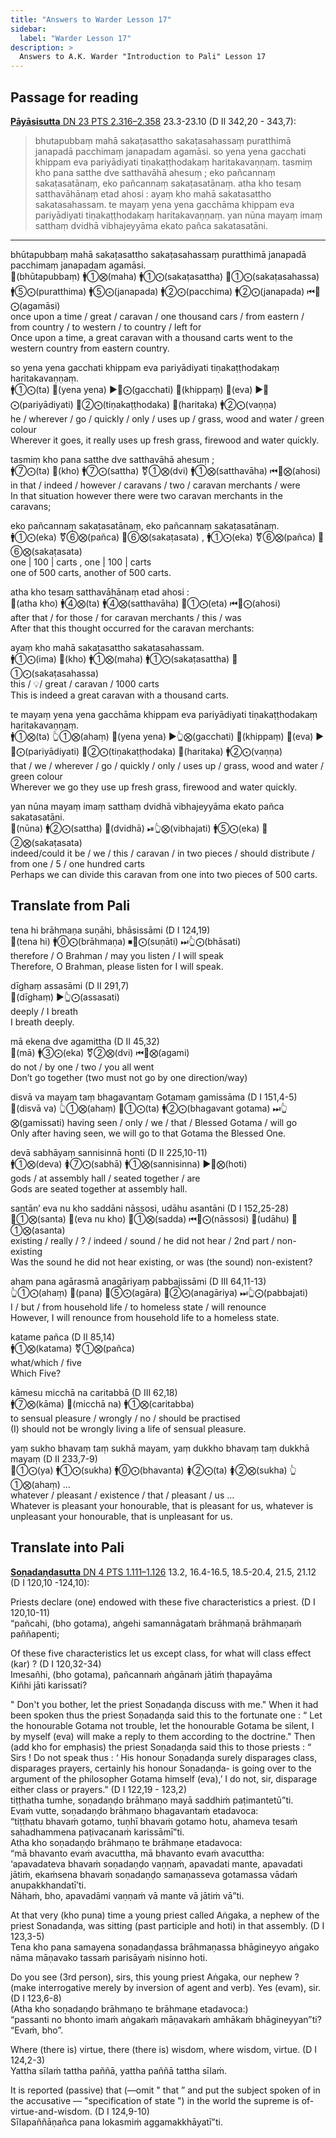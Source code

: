 ```yaml
---
title: "Answers to Warder Lesson 17"
sidebar:
  label: "Warder Lesson 17"
description: >
  Answers to A.K. Warder "Introduction to Pali" Lesson 17
---
```


## Passage for reading

[**Pāyāsisutta** DN 23 PTS 2.316–2.358](https://suttacentral.net/dn23/pli/ms#23.3) 23.3-23.10 (D II 342,20 - 343,7):

>bhutapubbaṃ mahā sakaṭasattho sakaṭasahassaṃ puratthimā janapadā pacchimaṃ janapadam agamāsi. so yena yena gacchati khippam eva pariyādiyati tiṇakaṭṭhodakaṃ haritakavaṇṇaṃ. tasmiṃ kho pana satthe dve satthavāhā ahesuṃ ; eko pañcannaṃ sakaṭasatānaṃ, eko pañcannaṃ sakaṭasatānaṃ. atha kho tesaṃ satthavāhānaṃ etad ahosi : ayaṃ kho mahā sakatasattho sakatasahassam. te mayaṃ yena yena gacchāma khippam eva pariyādiyati tiṇakaṭṭhodakaṃ haritakavaṇṇaṃ. yan nūna mayaṃ imaṃ satthaṃ dvidhā vibhajeyyāma ekato pañca sakatasatāni.

---

bhūtapubbaṃ mahā sakaṭasattho sakaṭasahassaṃ puratthimā janapadā pacchimaṃ janapadam agamāsi.  
🔼(bhūtapubbaṃ) 🚹①⨂(maha) 🚹①⨀(sakaṭasattha) 🚻①⨀(sakaṭasahassa) 🚹⑤⨀(puratthima) 🚹⑤⨀(janapada) 🚹②⨀(pacchima) 🚹②⨀(janapada) ⏮🤟⨀(agamāsi)  
once upon a time / great / caravan / one thousand cars / from eastern / from country / to western / to country / left for  
Once upon a time, a great caravan with a thousand carts went to the western country from eastern country.

so yena yena gacchati khippam eva pariyādiyati tiṇakaṭṭhodakaṃ haritakavaṇṇaṃ.  
🚹①⨀(ta) 🔼(yena yena) ▶️🤟⨀(gacchati) 🔼(khippaṃ) 🔼(eva) ▶️🤟⨀(pariyādiyati) 🚻②⨀(tiṇakaṭṭhodaka) 🔼(haritaka) 🚹②⨀(vaṇṇa)  
he / wherever / go / quickly / only / uses up / grass, wood and water / green colour  
Wherever it goes, it really uses up fresh grass, firewood and water quickly.

tasmiṃ kho pana satthe dve satthavāhā ahesuṃ ;  
🚹⑦⨀(ta) 🔼(kho) 🚹⑦⨀(sattha) ⚧①⨂(dvi) 🚹①⨂(satthavāha) ⏮🤟⨂(ahosi)  
in that / indeed / however / caravans / two / caravan merchants / were  
In that situation however there were two caravan merchants in the caravans;

eko pañcannaṃ sakaṭasatānaṃ, eko pañcannaṃ sakaṭasatānaṃ.  
🚹①⨀(eka) ⚧⑥⨂(pañca) 🚻⑥⨂(sakaṭasata) , 🚹①⨀(eka) ⚧⑥⨂(pañca) 🚻⑥⨂(sakaṭasata)  
one | 100 | carts , one | 100 | carts  
one of 500 carts, another of 500 carts.

atha kho tesaṃ satthavāhānaṃ etad ahosi :  
🔼(atha kho) 🚹④⨂(ta) 🚹④⨂(satthavāha) 🚻①⨀(eta) ⏮🤟⨀(ahosi)  
after that / for those / for caravan merchants / this / was  
After that this thought occurred for the caravan merchants:

ayaṃ kho mahā sakaṭasattho sakatasahassam.  
🚹①⨀(ima) 🔼(kho) 🚹①⨂(maha) 🚹①⨀(sakaṭasattha) 🚻①⨀(sakaṭasahassa)  
this / 💡/ great / caravan / 1000 carts  
This is indeed a great caravan with a thousand carts.

te mayaṃ yena yena gacchāma khippam eva pariyādiyati tiṇakaṭṭhodakaṃ haritakavaṇṇaṃ.  
🚹①⨂(ta) 👆①⨂(ahaṃ) 🔼(yena yena) ▶️👆⨂(gacchati) 🔼(khippaṃ) 🔼(eva) ▶️🤟⨀(pariyādiyati) 🚻②⨀(tiṇakaṭṭhodaka) 🔼(haritaka) 🚹②⨀(vaṇṇa)  
that / we / wherever / go / quickly / only / uses up / grass, wood and water / green colour  
Wherever we go they use up fresh grass, firewood and water quickly.

yan nūna mayaṃ imaṃ satthaṃ dvidhā vibhajeyyāma ekato pañca sakatasatāni.  
🔼(nūna) 🚹②⨀(sattha) 🔼(dvidhā) ⏯👆⨂(vibhajati) 🚹⑤⨀(eka) 🚻②⨂(sakaṭasata)  
indeed/could it be / we / this / caravan / in two pieces / should distribute / from one / 5 / one hundred carts  
Perhaps we can divide this caravan from one into two pieces of 500 carts.

## Translate from Pali

tena hi brāhmaṇa suṇāhi, bhāsissāmi (D I 124,19)  
🔼(tena hi) 🚹⓪⨀(brāhmaṇa) ⏹🤘⨀(suṇāti) ⏭👆⨀(bhāsati)  
therefore / O Brahman / may you listen / I will speak  
Therefore, O Brahman, please listen for I will speak.

dīghaṃ assasāmi (D II 291,7)  
🔼(dīghaṃ) ▶️👆⨀(assasati)  
deeply / I breath  
I breath deeply.

mā ekena dve agamittha (D II 45,32)  
🔼(mā) 🚹③⨀(eka) ⚧②⨂(dvi) ⏮🤘⨂(agami)  
do not / by one / two / you all went  
Don’t go together (two must not go by one direction/way)

disvā va mayaṃ taṃ bhagavantaṃ Gotamaṃ gamissāma (D I 151,4-5)  
🔼(disvā va) 👆①⨂(ahaṃ) 🚻①⨀(ta) 🚹②⨀(bhagavant gotama) ⏭👆⨂(gamissati)
having seen / only / we / that / Blessed Gotama / will go  
Only after having seen, we will go to that Gotama the Blessed One.

devā sabhāyaṃ sannisinnā honti (D II 225,10-11)  
🚹①⨂(deva) 🚺⑦⨀(sabhā) 🚹①⨂(sannisinna) ▶️🤟⨂(hoti)  
gods / at assembly hall / seated together / are  
Gods are seated together at assembly hall.

santān’ eva nu kho saddāni nāssosi, udāhu asantāni (D I 152,25-28)  
🚻①⨂(santa) 🔼(eva nu kho) 🚻①⨂(sadda) ⏮🤟⨀(nāssosi) 🔼(udāhu) 🚻①⨂(asanta)  
existing / really / ? / indeed / sound / he did not hear / 2nd part / non-existing  
Was the sound he did not hear existing, or was (the sound) non-existent?

aham pana agārasmā anagāriyaṃ pabbajissāmi (D III 64,11-13)  
👆①⨀(ahaṃ) 🔼(pana) 🚻⑤⨀(agāra) 🚻②⨀(anagāriya) ⏭👆⨀(pabbajati)  
I / but / from household life / to homeless state / will renounce  
However, I will renounce from household life to a homeless state.

katame pañca (D II 85,14)  
🚹①⨂(katama) ⚧①⨂(pañca)  
what/which / five  
Which Five?

kāmesu micchā na caritabbā (D III 62,18)  
🚹⑦⨂(kāma) 🔼(micchā na) 🚹①⨂(caritabba)  
to sensual pleasure / wrongly / no / should be practised  
(I) should not be wrongly living a life of sensual pleasure.

yaṃ sukho bhavaṃ taṃ sukhā mayam, yaṃ dukkho bhavaṃ taṃ dukkhā mayaṃ (D II 233,7-9)  
🚻①⨀(ya) 🚹①⨀(sukha) 🚹⓪⨀(bhavanta) 🚺②⨀(ta) 🚺②⨂(sukha) 👆①⨂(ahaṃ) …  
whatever / pleasant / existence / that / pleasant / us …  
Whatever is pleasant your honourable, that is pleasant for us, whatever is unpleasant your honourable, that is unpleasant for us.

## Translate into Pali

[**Soṇadaṇḍasutta** DN 4 PTS 1.111–1.126](https://suttacentral.net/dn4/pli/ms#13.2) 13.2, 16.4-16.5, 18.5-20.4, 21.5, 21.12 (D I 120,10 -124,10):

Priests declare (one) endowed with these five characteristics a priest. (D I 120,10-11)  
“pañcahi, (bho gotama), aṅgehi samannāgataṁ brāhmaṇā brāhmaṇaṁ paññapenti;

Of these five characteristics let us except class, for what will class effect (kar) ? (D I 120,32-34)  
Imesañhi, (bho gotama), pañcannaṁ aṅgānaṁ jātiṁ ṭhapayāma  
Kiñhi jāti karissati?

" Don't you bother, let the priest Soṇadaṇḍa discuss with me." When it had been spoken thus the priest Soṇadaṇḍa said this to the fortunate one : “ Let the honourable Gotama not trouble, let the honourable Gotama be silent, I by myself (eva) will make a reply to them according to the doctrine." Then (add kho for emphasis) the priest Soṇadaṇḍa said this to those priests : “ Sirs ! Do not speak thus : ‘ His honour Soṇadaṇḍa surely disparages class, disparages prayers, certainly his honour Soṇadaṇḍa- is going over to the argument of the philosopher Gotama himself (eva),’ I do not, sir, disparage either class or prayers." (D I 122,19 - 123,2)  
tiṭṭhatha tumhe, soṇadaṇḍo brāhmaṇo mayā saddhiṁ paṭimantetū”ti.  
Evaṁ vutte, soṇadaṇḍo brāhmaṇo bhagavantaṁ etadavoca:  
“tiṭṭhatu bhavaṁ gotamo, tuṇhī bhavaṁ gotamo hotu, ahameva tesaṁ sahadhammena paṭivacanaṁ karissāmī”ti.  
Atha kho soṇadaṇḍo brāhmaṇo te brāhmaṇe etadavoca:  
“mā bhavanto evaṁ avacuttha, mā bhavanto evaṁ avacuttha:  
‘apavadateva bhavaṁ soṇadaṇḍo vaṇṇaṁ, apavadati mante, apavadati jātiṁ, ekaṁsena bhavaṁ soṇadaṇḍo samaṇasseva gotamassa vādaṁ anupakkhandatī’ti.  
Nāhaṁ, bho, apavadāmi vaṇṇaṁ vā mante vā jātiṁ vā”ti.

At that very (kho puna) time a young priest called Aṅgaka, a nephew of the priest Sonadanḍa, was sitting (past participle and hoti) in that assembly. (D I 123,3-5)  
Tena kho pana samayena soṇadaṇḍassa brāhmaṇassa bhāgineyyo aṅgako nāma māṇavako tassaṁ parisāyaṁ nisinno hoti.

Do you see (3rd person), sirs, this young priest Aṅgaka, our nephew ? (make interrogative merely by inversion of agent and verb). Yes (evam), sir. (D I 123,6-8)  
(Atha kho soṇadaṇḍo brāhmaṇo te brāhmaṇe etadavoca:)  
“passanti no bhonto imaṁ aṅgakaṁ māṇavakaṁ amhākaṁ bhāgineyyan”ti?  
“Evaṁ, bho”.

Where (there is) virtue, there (there is) wisdom, where wisdom, virtue. (D I 124,2-3)  
Yattha sīlaṁ tattha paññā, yattha paññā tattha sīlaṁ.

It is reported (passive) that (—omit " that ” and put the subject spoken of in the accusative — "specification of state ") in the world the supreme is of-virtue-and-wisdom. (D I 124,9-10)  
Sīlapaññāṇañca pana lokasmiṁ aggamakkhāyatī”ti.
